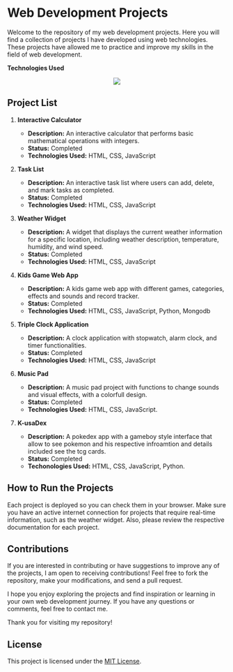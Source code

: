 # Web Development Projects

Welcome to the repository of my web development projects. Here you will find a collection of projects I have developed using web technologies. These projects have allowed me to practice and improve my skills in the field of web development.

**Technologies Used**
<p align="center">
  <a href="https://skillicons.dev">
    <img src="https://skillicons.dev/icons?i=js,html,css,py,mongodb" />
  </a>
</p>

## Project List

1. **Interactive Calculator**
   - **Description:** An interactive calculator that performs basic mathematical operations with integers.
   - **Status:** Completed
   - **Technologies Used:** HTML, CSS, JavaScript

2. **Task List**
   - **Description:** An interactive task list where users can add, delete, and mark tasks as completed.
   - **Status:** Completed
   - **Technologies Used:** HTML, CSS, JavaScript

3. **Weather Widget**
   - **Description:** A widget that displays the current weather information for a specific location, including weather description, temperature, humidity, and wind speed.
   - **Status:** Completed
   - **Technologies Used:** HTML, CSS, JavaScript

4. **Kids Game Web App**
   - **Description:** A kids game  web app with different games, categories, effects and sounds and record tracker.
   - **Status:** Completed
   - **Technologies Used:** HTML, CSS, JavaScript, Python, Mongodb

5. **Triple Clock Application**
   - **Description:** A clock application with stopwatch, alarm clock, and timer functionalities.
   - **Status:** Completed
   - **Technologies Used:** HTML, CSS, JavaScript

6. **Music Pad**
   - **Description:** A music pad project with functions to change sounds and visual effects, with a colorfull design.
   - **Status:** Completed
   - **Technologies Used:** HTML, CSS, JavaScript.

7. **K-usaDex**
   - **Description:** A pokedex app with a gameboy style interface that allow to see pokemon and his respective infroamtion and details included see the tcg cards.
   - **Status:** Completed
   - **Techonologies Used:** HTML, CSS, JavaScript, Python.

## How to Run the Projects

Each project is deployed so you can check them in your browser. Make sure you have an active internet connection for projects that require real-time information, such as the weather widget. Also, please review the respective documentation for each project.

## Contributions

If you are interested in contributing or have suggestions to improve any of the projects, I am open to receiving contributions! Feel free to fork the repository, make your modifications, and send a pull request.

I hope you enjoy exploring the projects and find inspiration or learning in your own web development journey. If you have any questions or comments, feel free to contact me.

Thank you for visiting my repository!

## License

This project is licensed under the [MIT License](https://www.mit.edu/~amini/LICENSE.md).
